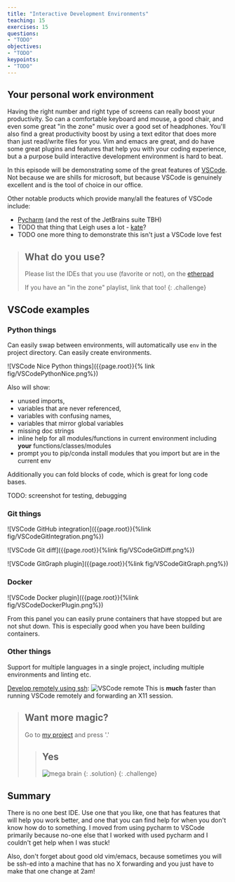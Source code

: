 ```yaml
---
title: "Interactive Development Environments"
teaching: 15
exercises: 15
questions:
- "TODO"
objectives:
- "TODO"
keypoints:
- "TODO"
---
```


## Your personal work environment
Having the right number and right type of screens can really boost your productivity.
So can a comfortable keyboard and mouse, a good chair, and even some great "in the zone" music over a good set of headphones.
You'll also find a great productivity boost by using a text editor that does more than just read/write files for you.
Vim and emacs are great, and do have some great plugins and features that help you with your coding experience, but a a purpose build interactive development environment is hard to beat.

In this episode will be demonstrating some of the great features of [VSCode](https://code.visualstudio.com/).
Not because we are shills for microsoft, but because VSCode is genuinely excellent and is the tool of choice in our office.

Other notable products which provide many/all the features of VSCode include:
- [Pycharm](https://www.jetbrains.com/pycharm/) (and the rest of the JetBrains suite TBH)
- TODO that thing that Leigh uses a lot - [kate](https://kate-editor.org/)?
- TODO one more thing to demonstrate this isn't just a VSCode love fest


> ## What do you use?
> Please list the IDEs that you use (favorite or not), on the [etherpad]({{site.ether_pad}})
>
> If you have an "in the zone" playlist, link that too!
{: .challenge}

## VSCode examples

### Python things

Can easily swap between environments, will automatically use `env` in the project directory.
Can easily create environments.

![VSCode Nice Python things]({{page.root}}{% link fig/VSCodePythonNice.png%})

Also will show:
- unused imports, 
- variables that are never referenced, 
- variables with confusing names,
- variables that mirror global variables
- missing doc strings
- inline help for all modules/functions in current environment including **your** functions/classes/modules
- prompt you to pip/conda install modules that you import but are in the current env

Additionally you can fold blocks of code, which is great for long code bases.

TODO: screenshot for testing, debugging

### Git things
![VSCode GitHub integration]({{page.root}}{%link fig/VSCodeGitIntegration.png%})

![VSCode Git diff]({{page.root}}{%link fig/VSCodeGitDiff.png%})

![VSCode GitGraph plugin]({{page.root}}{%link fig/VSCodeGitGraph.png%})

### Docker

![VSCode Docker plugin]({{page.root}}{%link fig/VSCodeDockerPlugin.png%})

From this panel you can easily prune containers that have stopped but are not shut down.
This is especially good when you have been building containers.

### Other things
Support for multiple languages in a single project, including multiple environments and linting etc.

[Develop remotely using ssh](https://code.visualstudio.com/docs/remote/ssh):
![VSCode remote](https://code.visualstudio.com/assets/docs/remote/ssh/architecture-ssh.png)
This is **much** faster than running VSCode remotely and forwarding an X11 session.




> ## Want more magic?
> Go to [my project](https://github.com/PaulHancock/Aegean/blob/main/AegeanTools/MIMAS.py) and press '.'
> 
> > ## Yes
> > ![mega brain](http://www.reactiongifs.com/r/yjbmm.gif)
> {: .solution}
{: .challenge}



## Summary
There is no one best IDE.
Use one that you like, one that has features that will help you work better, and one that you can find help for when you don't know how do to something.
I moved from using pycharm to VSCode primarily because no-one else that I worked with used pycharm and I couldn't get help when I was stuck!

Also, don't forget about good old vim/emacs, because sometimes you will be ssh-ed into a machine that has no X forwarding and you just have to make that one change at 2am!